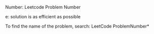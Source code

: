 Number: Leetcode Problem Number

e: solution is as efficient as possible

To find the name of the problem, search: LeetCode ProblemNumber*
